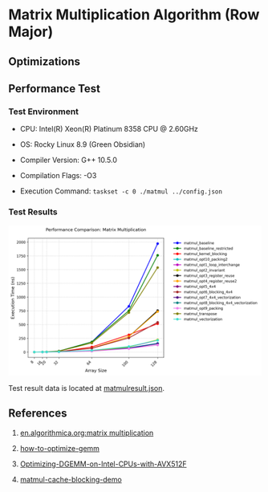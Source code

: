 
# Matrix Multiplication Algorithm (Row Major)

## Optimizations



## Performance Test

### Test Environment

+ CPU: Intel(R) Xeon(R) Platinum 8358 CPU @ 2.60GHz

+ OS: Rocky Linux 8.9 (Green Obsidian)

+ Compiler Version: G++ 10.5.0

+ Compilation Flags: -O3

+ Execution Command: `taskset -c 0 ./matmul ../config.json`

### Test Results

<img src="../images/matmul_result.png" alt="PrefixSum" width="850" height="auto">

Test result data is located at [matmulresult.json](./matmul_result.json).

## References

1. [en.algorithmica.org:matrix multiplication](https://en.algorithmica.org/hpc/algorithms/matmul/)

2. [how-to-optimize-gemm](https://github.com/flame/how-to-optimize-gemm/wiki)

3. [Optimizing-DGEMM-on-Intel-CPUs-with-AVX512F](https://github.com/yzhaiustc/Optimizing-DGEMM-on-Intel-CPUs-with-AVX512F)

4. [matmul-cache-blocking-demo](https://jukkasuomela.fi/cache-blocking-demo/)